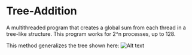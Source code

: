 # Tree-Addition
A multithreaded program that creates a global sum from each thread in a tree-like structure. This program works for 2^n processes, up to 128.

This method generalizes the tree shown here:
![Alt text](http://i.imgur.com/WRFuRvH.png "Global Sum Tree")
